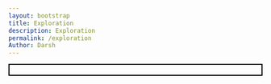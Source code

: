 ```yaml
---
layout: bootstrap
title: Exploration
description: Exploration
permalink: /exploration
Author: Darsh
---
```




<!-- Bootstrap CSS for styling -->
<link href="https://stackpath.bootstrapcdn.com/bootstrap/4.5.2/css/bootstrap.min.css" rel="stylesheet">

<script>
  document.addEventListener('DOMContentLoaded', function () {
    // Create the canvas for the game
    const canvas = document.createElement('canvas');
    document.getElementById('game-container').appendChild(canvas);
    canvas.width = 800;
    canvas.height = 600;
    const ctx = canvas.getContext('2d');

    const player = { x: 100, y: 100, size: 15, speed: 2, dx: 0, dy: 0 };
    let discovered = new Set();
    let points = 0; // Initialize points
    const organelles = [
      { name: "Nucleus", x: 400, y: 300, r: 30, desc: "Controls cell activities and contains DNA." },
      { name: "Chloroplast", x: 600, y: 150, r: 25, desc: "Performs photosynthesis." },
      { name: "Vacuole", x: 200, y: 450, r: 35, desc: "Stores nutrients and waste products." },
      { name: "Cell Wall", x: 700, y: 500, r: 20, desc: "Provides structural support." },
      { name: "Cell Membrane", x: 100, y: 300, r: 20, desc: "Regulates what enters and leaves the cell." },
      { name: "Cytoplasm", x: 350, y: 100, r: 20, desc: "Gel-like substance where organelles reside." },
      { name: "Mitochondrion", x: 500, y: 400, r: 25, desc: "Produces energy for the cell." },
      { name: "Ribosome", x: 250, y: 200, r: 15, desc: "Synthesizes proteins." },
      { name: "Golgi Apparatus", x: 450, y: 500, r: 20, desc: "Modifies and packages proteins." },
      { name: "Endoplasmic Reticulum", x: 150, y: 100, r: 20, desc: "Transports materials within the cell." }
    ];

    // UI Elements
    const progressSpan = document.createElement('span');
    const progressDiv = document.createElement('div');
    progressDiv.classList.add('mb-3');
    progressDiv.innerHTML = "<strong>Organelles Discovered:</strong> ";
    progressDiv.appendChild(progressSpan);
    document.getElementById('info-container').appendChild(progressDiv);

    const pointsDiv = document.createElement('div'); // Points display
    pointsDiv.classList.add('mb-3');
    pointsDiv.innerHTML = `<strong>Points:</strong> <span id="points-counter">0</span>`;
    document.getElementById('info-container').appendChild(pointsDiv);

    const infoBox = document.createElement('div');
    document.getElementById('info-container').appendChild(infoBox);

    const joystickDiv = document.createElement('div');
    document.getElementById('joystick-container').appendChild(joystickDiv);

    // Functions for the game
    function drawPlayer() {
      ctx.fillStyle = "#3e8e41";
      ctx.beginPath();
      ctx.arc(player.x, player.y, player.size, 0, Math.PI * 2);
      ctx.fill();
    }

    function drawOrganelles() {
      organelles.forEach(o => {
        ctx.beginPath();
        ctx.arc(o.x, o.y, o.r, 0, Math.PI * 2);
        ctx.fillStyle = discovered.has(o.name) ? '#ffe600' : '#7ec850';
        ctx.fill();
        ctx.stroke();
        ctx.fillStyle = '#000';
        ctx.fillText(o.name, o.x - o.r, o.y - o.r - 5);
      });
    }

    function detectCollisions() {
      organelles.forEach(o => {
        const dist = Math.hypot(player.x - o.x, player.y - o.y);
        if (dist < player.size + o.r && !discovered.has(o.name)) {
          discovered.add(o.name);
          points += 10; // Add 10 points for each interaction
          document.getElementById('points-counter').textContent = points; // Update points display
          progressSpan.textContent = discovered.size;
          infoBox.style.display = 'block';
          infoBox.innerHTML = `<strong>${o.name}</strong><br>${o.desc}`;
        }
      });
    }

    function updatePlayer() {
      player.x += player.dx;
      player.y += player.dy;
      player.x = Math.max(player.size, Math.min(canvas.width - player.size, player.x));
      player.y = Math.max(player.size, Math.min(canvas.height - player.size, player.y));
    }

    function gameLoop() {
      ctx.clearRect(0, 0, canvas.width, canvas.height);
      drawOrganelles();
      drawPlayer();
      detectCollisions();
      updatePlayer();
      requestAnimationFrame(gameLoop);
    }

    function resetPlayer() {
      player.x = 100;
      player.y = 100;
      player.dx = 0;
      player.dy = 0;
    }

    // Joystick Setup (Position joystick on the right side)
    const joystick = nipplejs.create({
      zone: joystickDiv,
      mode: 'static',
      position: { right: '10%', top: '50%' }, // Positioning joystick on the right side
      color: 'green'
    });

    joystick.on('move', (evt, data) => {
      const rad = data.angle.radian;
      // Inverting Y-axis: Multiply the Y-axis speed by -1
      player.dx = Math.cos(rad) * player.speed;
      player.dy = -Math.sin(rad) * player.speed;  // Invert the vertical movement
    });

    joystick.on('end', () => {
      player.dx = 0;
      player.dy = 0;
    });

    // Start the game loop
    gameLoop();
  });
</script>

<!-- Bootstrap JS and NippleJS for the joystick -->
<script src="https://cdnjs.cloudflare.com/ajax/libs/nipplejs/0.9.0/nipplejs.min.js"></script>
<script src="https://code.jquery.com/jquery-3.5.1.slim.min.js"></script>
<script src="https://cdn.jsdelivr.net/npm/@popperjs/core@2.5.2/dist/umd/popper.min.js"></script>
<script src="https://stackpath.bootstrapcdn.com/bootstrap/4.5.2/js/bootstrap.min.js"></script>

<!-- Container for game and UI -->
<div class="container">
  <div class="row">
    <!-- Add an enclosed barrier for the game area -->
    <div class="col-md-8" id="game-container" style="border: 2px solid #000; padding: 10px;">
      <!-- Game canvas will be appended here -->
    </div>
    <div class="col-md-4" id="info-container" style="margin-left: 20px;">
      <!-- Progress and organelle info will be shown here -->
    </div>
  </div>
  <div class="row">
    <div class="col-12" id="joystick-container">
      <!-- Joystick controls will be shown here -->
    </div>
  </div>
</div>
